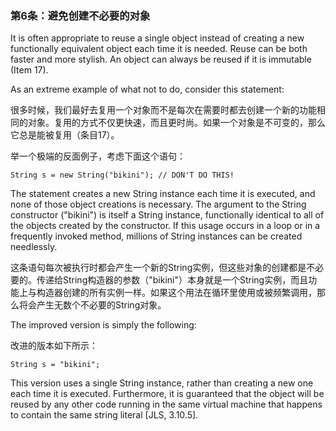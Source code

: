 ### 第6条：避免创建不必要的对象

It is often appropriate to reuse a single object instead of creating a new functionally equivalent object each time it is needed. Reuse can be both faster and more stylish. An object can always be reused if it is immutable \(Item 17\).

As an extreme example of what not to do, consider this statement:

很多时候，我们最好去复用一个对象而不是每次在需要时都去创建一个新的功能相同的对象。复用的方式不仅更快速，而且更时尚。如果一个对象是不可变的，那么它总是能被复用（条目17）。

举一个极端的反面例子，考虑下面这个语句：

```
String s = new String("bikini"); // DON'T DO THIS!
```

The statement creates a new String instance each time it is executed, and none of those object creations is necessary. The argument to the String constructor \("bikini"\) is itself a String instance, functionally identical to all of the objects created by the constructor. If this usage occurs in a loop or in a frequently invoked method, millions of String instances can be created needlessly.

这条语句每次被执行时都会产生一个新的String实例，但这些对象的创建都是不必要的。传递给String构造器的参数（"bikini"）本身就是一个String实例，而且功能上与构造器创建的所有实例一样。如果这个用法在循环里使用或被频繁调用，那么将会产生无数个不必要的String对象。

The improved version is simply the following:

改进的版本如下所示：

```
String s = "bikini";
```

This version uses a single String instance, rather than creating a new one each time it is executed. Furthermore, it is guaranteed that the object will be reused by any other code running in the same virtual machine that happens to contain the same string literal \[JLS, 3.10.5\].


